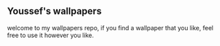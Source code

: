 ## Youssef's wallpapers
welcome to my wallpapers repo, if you find a wallpaper that you like, feel free to use it however you like.

